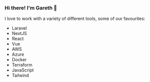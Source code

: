 ### Hi there! I'm Gareth 👋

I love to work with a variety of different tools, some of our favourites:

- Laravel
- NextJS
- React
- Vue
- AWS
- Azure
- Docker
- Terraform
- JavaScript
- Tailwind

<!--
**worzy/worzy** is a ✨ _special_ ✨ repository because its `README.md` (this file) appears on your GitHub profile.

Here are some ideas to get you started:

- 🔭 I’m currently working on ...
- 🌱 I’m currently learning ...
- 👯 I’m looking to collaborate on ...
- 🤔 I’m looking for help with ...
- 💬 Ask me about ...
- 📫 How to reach me: ...
- 😄 Pronouns: ...
- ⚡ Fun fact: ...
-->
